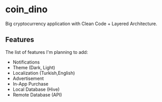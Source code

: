 # coin_dino

Big cryptocurrency application with Clean Code + Layered Architecture.

## Features

The list of features I'm planning to add:

- Notifications
- Theme (Dark, Light)
- Localization (Turkish,English)
- Advertisement
- In-App Purchase
- Local Database (Hive)
- Remote Database (API)
